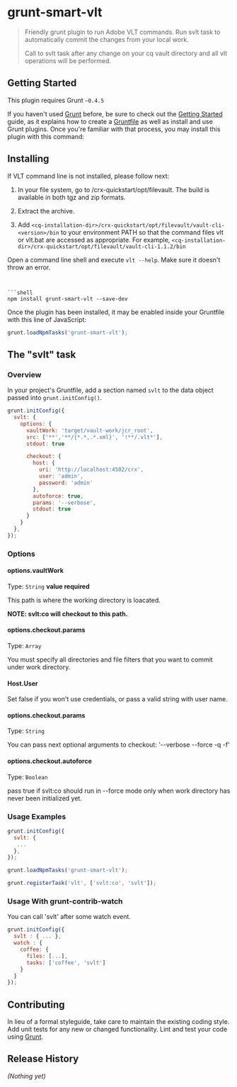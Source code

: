 # grunt-smart-vlt

> Friendly grunt plugin to run Adobe VLT commands.
> Run svlt task to automatically commit the changes from your local work.
>
> Call to svlt task after any change on your cq vault directory and all vlt operations will be performed.

## Getting Started
This plugin requires Grunt `~0.4.5`

If you haven't used [Grunt](http://gruntjs.com/) before, be sure to check out the [Getting Started](http://gruntjs.com/getting-started) guide, as it explains how to create a [Gruntfile](http://gruntjs.com/sample-gruntfile) as well as install and use Grunt plugins. Once you're familiar with that process, you may install this plugin with this command:

## Installing
If VLT command line is not installed, please follow next:

1. In your file system, go to <cq-installation-dir>/crx-quickstart/opt/filevault. The build is available in both tgz and zip formats.

2. Extract the archive.

3. Add `<cq-installation-dir>/crx-quickstart/opt/filevault/vault-cli-<version>/bin` to your environment PATH so that the command files vlt or vlt.bat are accessed as appropriate. For example, `<cq-installation-dir>/crx-quickstart/opt/filevault/vault-cli-1.1.2/bin`

Open a command line shell and execute `vlt --help`. Make sure it doesn't throw an error.


```[Adobe Guide Reference](http://wem.help.adobe.com/enterprise/en_US/10-0/wem/developing/developmenttools/developing_with_eclipse.html#Installing%20FileVault%20(VLT))


```shell
npm install grunt-smart-vlt --save-dev
```

Once the plugin has been installed, it may be enabled inside your Gruntfile with this line of JavaScript:

```js
grunt.loadNpmTasks('grunt-smart-vlt');
```

## The "svlt" task

### Overview
In your project's Gruntfile, add a section named `svlt` to the data object passed into `grunt.initConfig()`.

```js
grunt.initConfig({
  svlt: {
    options: {
      vaultWork: 'target/vault-work/jcr_root',
      src: ['**','**/{*.*,.*.xml}', '!**/.vlt*'],
      stdout: true

      checkout: {
        host: {
          uri: 'http://localhost:4502/crx',
          user: 'admin',
          password: 'admin'
        },
        autoforce: true,
        params: '--verbose',
        stdout: true
      }
    }
  },
});
```

### Options

#### options.vaultWork
Type: `String`
**value required**

This path is where the working directory is loacated.

**NOTE: svlt:co will checkout to this path.**

#### options.checkout.params
Type: `Array`

You must specify all directories and file filters that you want to commit under work directory.

#### Host.User

Set false if you won't use credentials, or pass a valid string with user name.

#### options.checkout.params
Type: `String`

You can pass next optional arguments to checkout: '--verbose --force -q -f'

#### options.checkout.autoforce
Type: `Boolean`

pass true if svlt:co should run in --force mode only when work directory has never been initialized yet.

### Usage Examples

```js
grunt.initConfig({
  svlt: {
   ...
  },
});

grunt.loadNpmTasks('grunt-smart-vlt');

grunt.registerTask('vlt', ['svlt:co', 'svlt']);

```

### Usage With grunt-contrib-watch

You can call 'svlt' after some watch event.

```js
grunt.initConfig({
  svlt : { ... },
  watch : {
    coffee: {
      files: [...],
      tasks: ['coffee', 'svlt']
    }
  }
});

```

## Contributing
In lieu of a formal styleguide, take care to maintain the existing coding style. Add unit tests for any new or changed functionality. Lint and test your code using [Grunt](http://gruntjs.com/).

## Release History
_(Nothing yet)_
